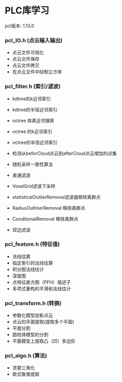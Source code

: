 
# PLC库学习

pcl版本: 1.13.0


### pcl_IO.h (点云输入输出)

- 点云文件可视化
- 点云文件保存
- 点云文件拷贝
- 在点云文件中绘制立方体


### pcl_filter.h (索引/滤波)

- kdtree的k近邻索引
- kdtree的半径近邻索引
- octree 体素近邻搜索
- octree 的k近邻索引
- octree的半径近邻索引
- 检测从beforCloud点云到afterCloud点云增加的点集
- 随机采样一致性算法

- 直通滤波
- VoxelGrid滤波下采样
- statisticalOutlierRemoval滤波器移除离群点
- RadiusOutlinerRemoval 移除离群点
- ConditionalRemoval 移除离群点
- 双边滤波


### pcl_feature.h (特征值)

- 法线估算
- 指定索引的法线估算
- 积分图法线估计
- 深度图
- 点特征直方图（PFH）描述子
- 多项式重构的平滑和法线估计


### pcl_transform.h (转换)

- 参数化模型投影点云
- 点云的平面提取(提取多个平面)
- 平面分割
- 圆柱体模型的分割
- 平面模型上提取凸（凹）多边形


### pcl_algo.h (算法)

- 贪婪三角化
- 欧式聚类提取



